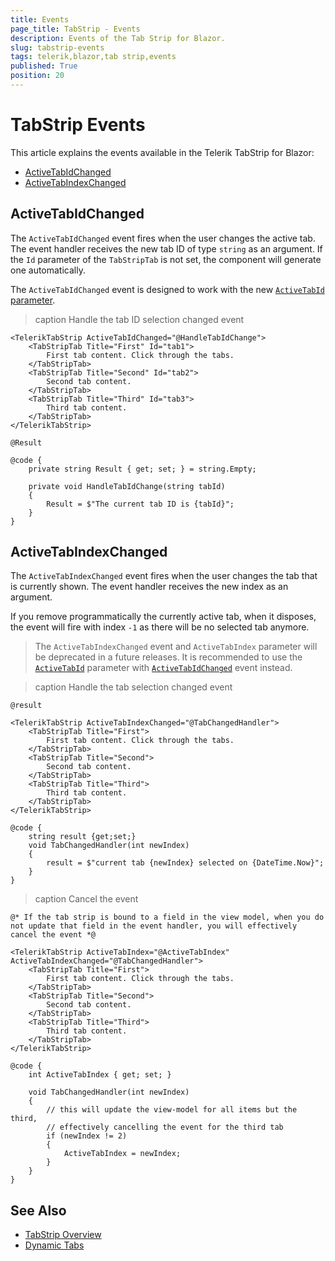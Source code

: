```yaml
---
title: Events
page_title: TabStrip - Events
description: Events of the Tab Strip for Blazor.
slug: tabstrip-events
tags: telerik,blazor,tab strip,events
published: True
position: 20
---
```


# TabStrip Events

This article explains the events available in the Telerik TabStrip for Blazor:

* [ActiveTabIdChanged](#activetabidchanged)
* [ActiveTabIndexChanged](#activetabindexchanged)

## ActiveTabIdChanged

The `ActiveTabIdChanged` event fires when the user changes the active tab. The event handler receives the new tab ID of type `string` as an argument. If the `Id` parameter of the `TabStripTab` is not set, the component will generate one automatically.

The `ActiveTabIdChanged` event is designed to work with the new [`ActiveTabId` parameter](slug:tabstrip-tabs-collection).

>caption Handle the tab ID selection changed event

````RAZOR
<TelerikTabStrip ActiveTabIdChanged="@HandleTabIdChange">
    <TabStripTab Title="First" Id="tab1">
        First tab content. Click through the tabs.
    </TabStripTab>
    <TabStripTab Title="Second" Id="tab2">
        Second tab content.
    </TabStripTab>
    <TabStripTab Title="Third" Id="tab3">
        Third tab content.
    </TabStripTab>
</TelerikTabStrip>

@Result

@code {
    private string Result { get; set; } = string.Empty;

    private void HandleTabIdChange(string tabId)
    {
        Result = $"The current tab ID is {tabId}";
    }
}
````

## ActiveTabIndexChanged 

The `ActiveTabIndexChanged` event fires when the user changes the tab that is currently shown. The event handler receives the new index as an argument.

If you remove programmatically the currently active tab, when it disposes, the event will fire with index `-1` as there will be no selected tab anymore.

> The `ActiveTabIndexChanged` event and `ActiveTabIndex` parameter will be deprecated in a future releases. It is recommended to use the [`ActiveTabId`](slug:tabstrip-tabs-collection) parameter with [`ActiveTabIdChanged`](slug:tabstrip-events#activetabidchanged) event instead.

>caption Handle the tab selection changed event

````RAZOR
@result

<TelerikTabStrip ActiveTabIndexChanged="@TabChangedHandler">
	<TabStripTab Title="First">
		First tab content. Click through the tabs.
	</TabStripTab>
	<TabStripTab Title="Second">
		Second tab content.
	</TabStripTab>
	<TabStripTab Title="Third">
		Third tab content.
	</TabStripTab>
</TelerikTabStrip>

@code {
    string result {get;set;}
    void TabChangedHandler(int newIndex)
    {
        result = $"current tab {newIndex} selected on {DateTime.Now}";
    }
}
````

>caption Cancel the event

````RAZOR
@* If the tab strip is bound to a field in the view model, when you do not update that field in the event handler, you will effectively cancel the event *@

<TelerikTabStrip ActiveTabIndex="@ActiveTabIndex" ActiveTabIndexChanged="@TabChangedHandler">
    <TabStripTab Title="First">
        First tab content. Click through the tabs.
    </TabStripTab>
    <TabStripTab Title="Second">
        Second tab content.
    </TabStripTab>
    <TabStripTab Title="Third">
        Third tab content.
    </TabStripTab>
</TelerikTabStrip>

@code {
    int ActiveTabIndex { get; set; }
    
    void TabChangedHandler(int newIndex)
    {
        // this will update the view-model for all items but the third, 
        // effectively cancelling the event for the third tab
        if (newIndex != 2)
        {
            ActiveTabIndex = newIndex;
        }
    }
}
````

## See Also

  * [TabStrip Overview](slug:components/tabstrip/overview)
  * [Dynamic Tabs](slug:tabstrip-tabs-collection)
